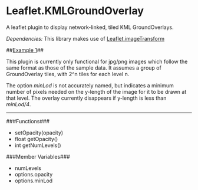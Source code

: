 # Leaflet.KMLGroundOverlay
A leaflet plugin to display network-linked, tiled KML GroundOverlays.

*Dependencies:* This library makes use of [Leaflet.imageTransform](https://github.com/ScanEx/Leaflet.imageTransform)

##[Example 1](http://htmlpreview.github.com?https://www.github.com/ahalota/Leaflet.KMLGroundOverlay/examples/ex1.html)##

This plugin is currently only functional for jpg/png images which follow the same format as those of the sample data. It assumes a group of GroundOverlay tiles, with 2^n tiles for each level n.

The option *minLod* is not accurately named, but indicates a minimum number of pixels needed on the y-length of the image for it to be drawn at that level. The overlay currently disappears if y-length is less than *minLod/4*.

----------

###Functions###

- setOpacity(opacity)
- float getOpacity()
- int getNumLevels()

###Member Variables###

- numLevels
- options.opacity
- options.minLod




